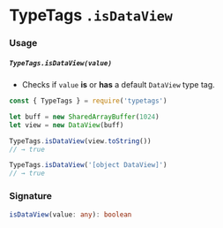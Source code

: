# TypeTags `.isDataView`

### Usage

##### `TypeTags.isDataView(value)`

- Checks if `value` **is** or **has** a default `DataView` type tag.

```js
const { TypeTags } = require('typetags')

let buff = new SharedArrayBuffer(1024)
let view = new DataView(buff)

TypeTags.isDataView(view.toString())
// → true

TypeTags.isDataView('[object DataView]')
// → true
```

### Signature

```ts
isDataView(value: any): boolean
```

